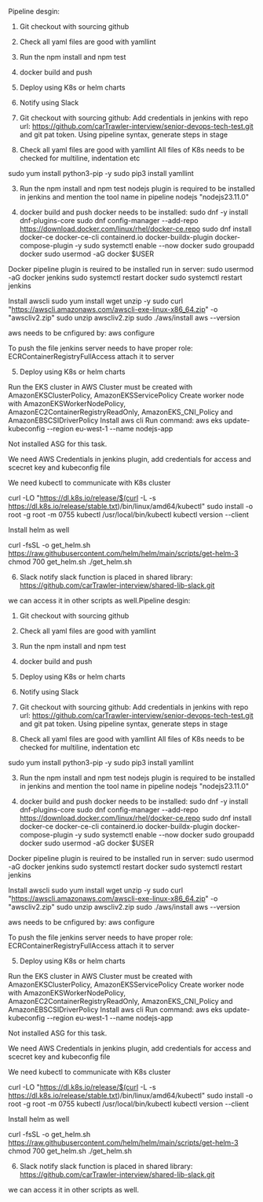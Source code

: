 Pipeline desgin:

1. Git checkout with sourcing github

2. Check all yaml files are good with yamllint

3. Run the npm install and npm test

4. docker build and push

5. Deploy using K8s or helm charts

6. Notify using Slack

1.  Git checkout with sourcing github:
Add credentials in jenkins with repo url: https://github.com/carTrawler-interview/senior-devops-tech-test.git and git pat token.
Using pipeline syntax, generate steps in stage

2. Check all yaml files are good with yamllint
All files of K8s needs to be checked for multiline, indentation etc

sudo yum install python3-pip -y
sudo pip3 install yamllint

3. Run the npm install and npm test
nodejs plugin is required to be installed in jenkins and mention the tool name in pipeline 
nodejs "nodejs23.11.0"

4. docker build and push
docker needs to be installed:
sudo dnf -y install dnf-plugins-core
sudo dnf config-manager --add-repo https://download.docker.com/linux/rhel/docker-ce.repo
sudo dnf install docker-ce docker-ce-cli containerd.io docker-buildx-plugin docker-compose-plugin -y
sudo systemctl enable --now docker
sudo groupadd docker
sudo usermod -aG docker $USER


Docker pipeline plugin is reuired to be installed
run in server:
sudo usermod -aG docker jenkins
sudo systemctl restart docker
sudo systemctl restart jenkins

Install awscli
sudo yum install wget unzip -y
sudo curl "https://awscli.amazonaws.com/awscli-exe-linux-x86_64.zip" -o "awscliv2.zip"
sudo unzip awscliv2.zip
sudo ./aws/install
aws --version


aws needs to be cnfigured by: aws configure

To push the file jenkins server needs to have proper role: ECRContainerRegistryFullAccess
attach it to server

5. Deploy using K8s or helm charts

Run the EKS cluster in AWS
Cluster must be created with AmazonEKSClusterPolicy, AmazonEKSServicePolicy
Create worker node with AmazonEKSWorkerNodePolicy, AmazonEC2ContainerRegistryReadOnly, AmazonEKS_CNI_Policy and AmazonEBSCSIDriverPolicy
Install aws cli
Run command:
aws eks update-kubeconfig --region eu-west-1 --name nodejs-app

Not installed ASG for this task.

We need AWS Credentials in jenkins plugin, add credentials for access and scecret key and kubeconfig file

We need kubectl to communicate with K8s cluster

curl -LO "https://dl.k8s.io/release/$(curl -L -s https://dl.k8s.io/release/stable.txt)/bin/linux/amd64/kubectl"
sudo install -o root -g root -m 0755 kubectl /usr/local/bin/kubectl
kubectl version --client

Install helm as well

curl -fsSL -o get_helm.sh https://raw.githubusercontent.com/helm/helm/main/scripts/get-helm-3
chmod 700 get_helm.sh
./get_helm.sh

6. Slack notify
slack function is placed in shared library: https://github.com/carTrawler-interview/shared-lib-slack.git

we can access it in other scripts as well.Pipeline desgin:

1. Git checkout with sourcing github

2. Check all yaml files are good with yamllint

3. Run the npm install and npm test

4. docker build and push

5. Deploy using K8s or helm charts

6. Notify using Slack

1.  Git checkout with sourcing github:
Add credentials in jenkins with repo url: https://github.com/carTrawler-interview/senior-devops-tech-test.git and git pat token.
Using pipeline syntax, generate steps in stage

2. Check all yaml files are good with yamllint
All files of K8s needs to be checked for multiline, indentation etc

sudo yum install python3-pip -y
sudo pip3 install yamllint

3. Run the npm install and npm test
nodejs plugin is required to be installed in jenkins and mention the tool name in pipeline 
nodejs "nodejs23.11.0"

4. docker build and push
docker needs to be installed:
sudo dnf -y install dnf-plugins-core
sudo dnf config-manager --add-repo https://download.docker.com/linux/rhel/docker-ce.repo
sudo dnf install docker-ce docker-ce-cli containerd.io docker-buildx-plugin docker-compose-plugin -y
sudo systemctl enable --now docker
sudo groupadd docker
sudo usermod -aG docker $USER


Docker pipeline plugin is reuired to be installed
run in server:
sudo usermod -aG docker jenkins
sudo systemctl restart docker
sudo systemctl restart jenkins

Install awscli
sudo yum install wget unzip -y
sudo curl "https://awscli.amazonaws.com/awscli-exe-linux-x86_64.zip" -o "awscliv2.zip"
sudo unzip awscliv2.zip
sudo ./aws/install
aws --version


aws needs to be cnfigured by: aws configure

To push the file jenkins server needs to have proper role: ECRContainerRegistryFullAccess
attach it to server

5. Deploy using K8s or helm charts

Run the EKS cluster in AWS
Cluster must be created with AmazonEKSClusterPolicy, AmazonEKSServicePolicy
Create worker node with AmazonEKSWorkerNodePolicy, AmazonEC2ContainerRegistryReadOnly, AmazonEKS_CNI_Policy and AmazonEBSCSIDriverPolicy
Install aws cli
Run command:
aws eks update-kubeconfig --region eu-west-1 --name nodejs-app

Not installed ASG for this task.

We need AWS Credentials in jenkins plugin, add credentials for access and scecret key and kubeconfig file

We need kubectl to communicate with K8s cluster

curl -LO "https://dl.k8s.io/release/$(curl -L -s https://dl.k8s.io/release/stable.txt)/bin/linux/amd64/kubectl"
sudo install -o root -g root -m 0755 kubectl /usr/local/bin/kubectl
kubectl version --client

Install helm as well

curl -fsSL -o get_helm.sh https://raw.githubusercontent.com/helm/helm/main/scripts/get-helm-3
chmod 700 get_helm.sh
./get_helm.sh

6. Slack notify
slack function is placed in shared library: https://github.com/carTrawler-interview/shared-lib-slack.git

we can access it in other scripts as well.
